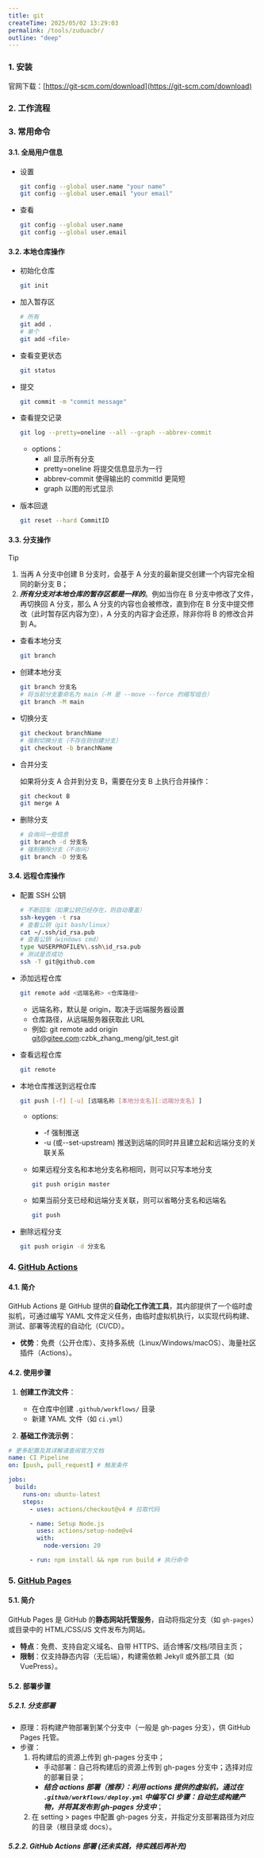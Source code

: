 ```yaml
---
title: git
createTime: 2025/05/02 13:29:03
permalink: /tools/zuduacbr/
outline: "deep"
---
```


### 1. 安装

官网下载：[https://git-scm.com/download](https://git-scm.com/download)

### 2. 工作流程

<ImageCard image="/notes/tools/git-workflow.png" />

### 3. 常用命令

#### 3.1. 全局用户信息

- 设置

  ```bash
  git config --global user.name "your name"
  git config --global user.email "your email"
  ```

- 查看

  ```bash
  git config --global user.name
  git config --global user.email
  ```

#### 3.2. 本地仓库操作

<ImageCard image="/notes/tools/git-example1.png" />

- 初始化仓库

  ```bash
  git init
  ```

- 加入暂存区
  ```bash
  # 所有
  git add .
  # 单个
  git add <file>
  ```
- 查看变更状态
  ```bash
  git status
  ```
- 提交
  ```bash
  git commit -m "commit message"
  ```
- 查看提交记录
  ```bash
  git log --pretty=oneline --all --graph --abbrev-commit
  ```
  - options：
    - all 显示所有分支
    - pretty=oneline 将提交信息显示为一行
    - abbrev-commit 使得输出的 commitId 更简短
    - graph 以图的形式显示
- 版本回退
  ```bash
  git reset --hard CommitID
  ```

#### 3.3. 分支操作

> [!TIP]
>
> 1. 当再 A 分支中创建 B 分支时，会基于 A 分支的最新提交创建一个内容完全相同的新分支 B；
> 2. **_所有分支对本地仓库的暂存区都是一样的_**。例如当你在 B 分支中修改了文件，再切换回 A 分支，那么 A 分支的内容也会被修改，直到你在 B 分支中提交修改（此时暂存区内容为空），A 分支的内容才会还原，除非你将 B 的修改合并到 A。

- 查看本地分支
  ```bash
  git branch
  ```
- 创建本地分支
  ```bash
  git branch 分支名
  # 将当前分支重命名为 main（-M 是 --move --force 的缩写组合）
  git branch -M main
  ```
- 切换分支
  ```bash
  git checkout branchName
  # 强制切换分支（不存在则创建分支）
  git checkout -b branchName
  ```
- 合并分支

  如果将分支 A 合并到分支 B，需要在分支 B 上执行合并操作：

  ```bash
  git checkout B
  git merge A
  ```

- 删除分支
  ```bash
  # 会询问一些信息
  git branch -d 分支名
  # 强制删除分支（不询问）
  git branch -D 分支名
  ```

#### 3.4. 远程仓库操作

- 配置 SSH 公钥
  ```bash
  # 不断回车（如果公钥已经存在，则自动覆盖）
  ssh-keygen -t rsa
  # 查看公钥（git bash/linux）
  cat ~/.ssh/id_rsa.pub
  # 查看公钥（windows cmd）
  type %USERPROFILE%\.ssh\id_rsa.pub
  # 测试是否成功
  ssh -T git@github.com
  ```
- 添加远程仓库
  ```bash
  git remote add <远端名称> <仓库路径>
  ```
  - 远端名称，默认是 origin，取决于远端服务器设置
  - 仓库路径，从远端服务器获取此 URL
  - 例如: git remote add origin git@gitee.com:czbk_zhang_meng/git_test.git
- 查看远程仓库
  ```bash
  git remote
  ```
- 本地仓库推送到远程仓库

  ```bash
  git push [-f] [-u] [远端名称 [本地分支名][:远端分支名] ]
  ```

  - options:
    - -f 强制推送
    - -u (或--set-upstream) 推送到远端的同时并且建立起和远端分支的关联关系
  - 如果远程分支名和本地分支名称相同，则可以只写本地分支
    ```bash
    git push origin master
    ```
  - 如果当前分支已经和远端分支关联，则可以省略分支名和远端名

    ```bash
    git push
    ```

- 删除远程分支
  ```bash
  git push origin -d 分支名
  ```

### 4. [GitHub Actions](https://docs.github.com/zh/actions)

#### 4.1. 简介

GitHub Actions 是 GitHub 提供的**自动化工作流工具**，其内部提供了一个临时虚拟机，可通过编写 YAML 文件定义任务，由临时虚拟机执行，以实现代码构建、测试、部署等流程的自动化（CI/CD）。

- **优势**：免费（公开仓库）、支持多系统（Linux/Windows/macOS）、海量社区插件（Actions）。

#### 4.2. 使用步骤

1. **创建工作流文件**：

   - 在仓库中创建 `.github/workflows/` 目录
   - 新建 YAML 文件（如 `ci.yml`）

2. **基础工作流示例**：

```yaml
# 更多配置及其详解请查阅官方文档
name: CI Pipeline
on: [push, pull_request] # 触发条件

jobs:
  build:
    runs-on: ubuntu-latest
    steps:
      - uses: actions/checkout@v4 # 拉取代码

      - name: Setup Node.js
        uses: actions/setup-node@v4
        with:
          node-version: 20

      - run: npm install && npm run build # 执行命令
```

### 5. [GitHub Pages](https://docs.github.com/zh/pages)

#### 5.1. 简介

GitHub Pages 是 GitHub 的**静态网站托管服务**，自动将指定分支（如 `gh-pages`）或目录中的 HTML/CSS/JS 文件发布为网站。

- **特点**：免费、支持自定义域名、自带 HTTPS、适合博客/文档/项目主页；
- **限制**：仅支持静态内容（无后端），构建需依赖 Jekyll 或外部工具（如 VuePress）。

#### 5.2. 部署步骤

##### 5.2.1. 分支部署

- 原理：将构建产物部署到某个分支中（一般是 gh-pages 分支），供 GitHub Pages 托管。
- 步骤：
  1. 将构建后的资源上传到 gh-pages 分支中；
     - 手动部署：自己将构建后的资源上传到 gh-pages 分支中；选择对应的部署目录；
     - **_结合 actions 部署（推荐）：利用 actions 提供的虚拟机，通过在 `.github/workflows/deploy.yml` 中编写 CI 步骤：自动生成构建产物，并将其发布到 gh-pages 分支中_**；
  2. 在 setting > pages 中配置 gh-pages 分支，并指定分支部署路径为对应的目录（根目录或 docs）。

##### 5.2.2. GitHub Actions 部署 (还未实践，待实践后再补充)
